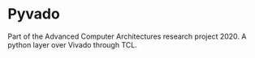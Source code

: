 # Pyvado

Part of the Advanced Computer Architectures research project 2020.
A python layer over Vivado through TCL.

